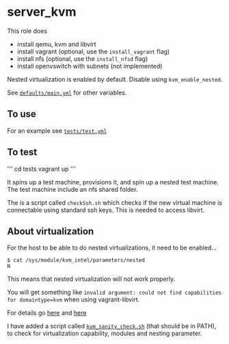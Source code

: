 server_kvm
================


This role does

* install qemu, kvm and libvirt
* install vagrant (optional, use the `install_vagrant` flag)
* install nfs (optional, use the `install_nfsd` flag)
* install openvswitch with subnets (not implemented)

Nested virtualization is enabled by default. Disable using `kvm_enable_nested`.

See [`defaults/main.yml`](defaults/main.yml) for other variables.


To use
------------

For an example see [`tests/test.yml`](tests/test.yml)


To test
--------------

'''
cd tests
vagrant up
'''

It spins up a test machine, provisions it, and spin up a nested test machine. The test machine include an nfs shared folder.

The is a script called `checkSsh.sh` which checks if the new virtual machine is connectable using standard ssh keys.
This is needed to access libvirt.


About virtualization
-----------------

For the host to be able to do nested virtualizations, it need to be enabled...

```
$ cat /sys/module/kvm_intel/parameters/nested
N
```

This means that nested virtualization will not work properly.

You will get something like `invalid argument: could not find capabilities for domaintype=kvm` when using vagrant-libvirt.

For details go [here](https://docs.fedoraproject.org/en-US/quick-docs/using-nested-virtualization-in-kvm/) and [here](https://github.com/vagrant-libvirt/vagrant-libvirt/wiki)

I have added a script called [`kvm_sanity_check.sh`](files/kvm_sanity_check.sh) (that should be in PATH), to check for virtualization capability, modules and nesting parameter.
